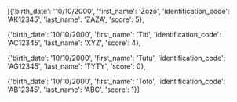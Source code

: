 


[{'birth_date': '10/10/2000',
'first_name': 'Zozo',
'identification_code': 'AK12345',
'last_name': 'ZAZA',
'score': 5},

{'birth_date': '10/10/2000',
'first_name': 'Titi',
'identification_code': 'AC12345',
'last_name': 'XYZ',
'score': 4},

{'birth_date': '10/10/2000',
'first_name': 'Tutu',
'identification_code': 'AG12345',
'last_name': 'TYTY',
'score': 0},

{'birth_date': '10/10/2000',
'first_name': 'Toto',
'identification_code': 'AB12345',
'last_name': 'ABC',
'score': 1}]


